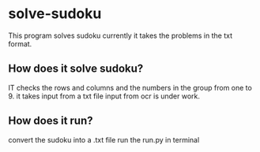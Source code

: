 # solve-sudoku
This program solves sudoku
currently it takes the problems in the txt format.

## How does it solve sudoku?
IT checks the rows and columns and the numbers in the group from one to 9.
it takes input from a txt file input from ocr is under work.

## How does it run?
convert the sudoku into a .txt file 
run the run.py in terminal
